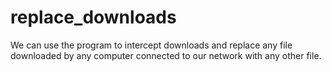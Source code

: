 # replace_downloads

We can use the program to intercept downloads and replace any file downloaded by any computer connected to our network with any other file.
